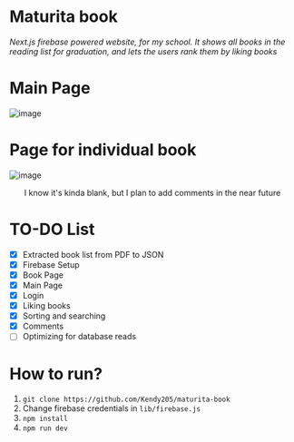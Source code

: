 # Maturita book
*Next.js firebase powered website, for my school. It shows all books in the reading list for graduation, and lets the users rank them by liking books*
# Main Page
![image](https://user-images.githubusercontent.com/56836089/135150384-3dc22a4f-e41f-4acb-be1a-6a468b6bccf1.png)

# Page for individual book
![image](https://user-images.githubusercontent.com/56836089/135150985-26905422-eee7-4f1a-a44f-3550e0a7befc.png)

<p align="center">
  I know it's kinda blank, but I plan to add comments in the near future 
</p>

# TO-DO List
- [x] Extracted book list from PDF to JSON
- [x] Firebase Setup
- [x] Book Page
- [x] Main Page
- [x] Login
- [x] Liking books
- [x] Sorting and searching
- [x] Comments
- [ ] Optimizing for database reads

# How to run?
1. `git clone https://github.com/Kendy205/maturita-book`
2. Change firebase credentials in `lib/firebase.js`
3. `npm install`
4. `npm run dev` 
